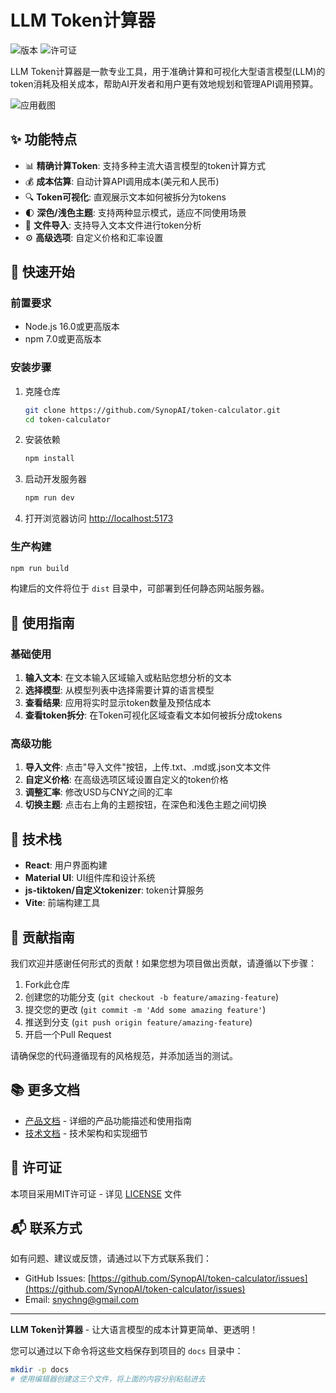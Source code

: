# LLM Token计算器

![版本](https://img.shields.io/badge/版本-1.0.0-blue)
![许可证](https://img.shields.io/badge/许可证-MIT-green)

LLM Token计算器是一款专业工具，用于准确计算和可视化大型语言模型(LLM)的token消耗及相关成本，帮助AI开发者和用户更有效地规划和管理API调用预算。

![应用截图](https://via.placeholder.com/800x450?text=LLM+Token计算器截图)

## ✨ 功能特点

- 📊 **精确计算Token**: 支持多种主流大语言模型的token计算方式
- 💰 **成本估算**: 自动计算API调用成本(美元和人民币)
- 🔍 **Token可视化**: 直观展示文本如何被拆分为tokens
- 🌓 **深色/浅色主题**: 支持两种显示模式，适应不同使用场景
- 📁 **文件导入**: 支持导入文本文件进行token分析
- ⚙️ **高级选项**: 自定义价格和汇率设置

## 🚀 快速开始

### 前置要求

- Node.js 16.0或更高版本
- npm 7.0或更高版本

### 安装步骤

1. 克隆仓库

    ```bash
    git clone https://github.com/SynopAI/token-calculator.git
    cd token-calculator
    ```

2. 安装依赖

    ```bash
    npm install
    ```

3. 启动开发服务器

    ```bash
    npm run dev
    ```

4. 打开浏览器访问 [http://localhost:5173](http://localhost:5173)

### 生产构建

```bash
npm run build
```

构建后的文件将位于 `dist` 目录中，可部署到任何静态网站服务器。

## 📖 使用指南

### 基础使用

1. **输入文本**: 在文本输入区域输入或粘贴您想分析的文本
2. **选择模型**: 从模型列表中选择需要计算的语言模型
3. **查看结果**: 应用将实时显示token数量及预估成本
4. **查看token拆分**: 在Token可视化区域查看文本如何被拆分成tokens

### 高级功能

1. **导入文件**: 点击"导入文件"按钮，上传.txt、.md或.json文本文件
2. **自定义价格**: 在高级选项区域设置自定义的token价格
3. **调整汇率**: 修改USD与CNY之间的汇率
4. **切换主题**: 点击右上角的主题按钮，在深色和浅色主题之间切换

## 🧰 技术栈

- **React**: 用户界面构建
- **Material UI**: UI组件库和设计系统
- **js-tiktoken/自定义tokenizer**: token计算服务
- **Vite**: 前端构建工具

## 🤝 贡献指南

我们欢迎并感谢任何形式的贡献！如果您想为项目做出贡献，请遵循以下步骤：

1. Fork此仓库
2. 创建您的功能分支 (`git checkout -b feature/amazing-feature`)
3. 提交您的更改 (`git commit -m 'Add some amazing feature'`)
4. 推送到分支 (`git push origin feature/amazing-feature`)
5. 开启一个Pull Request

请确保您的代码遵循现有的风格规范，并添加适当的测试。

## 📚 更多文档

- [产品文档](./PRODUCT.md) - 详细的产品功能描述和使用指南
- [技术文档](./TECHNICAL.md) - 技术架构和实现细节

## 📄 许可证

本项目采用MIT许可证 - 详见 [LICENSE](../LICENSE) 文件

## 📬 联系方式

如有问题、建议或反馈，请通过以下方式联系我们：

- GitHub Issues: [https://github.com/SynopAI/token-calculator/issues](https://github.com/SynopAI/token-calculator/issues)
- Email: [snychng@gmail.com](mailto:snychng@gmail.com)

---

**LLM Token计算器** - 让大语言模型的成本计算更简单、更透明！

您可以通过以下命令将这些文档保存到项目的 `docs` 目录中：

```bash
mkdir -p docs
# 使用编辑器创建这三个文件，将上面的内容分别粘贴进去
```
